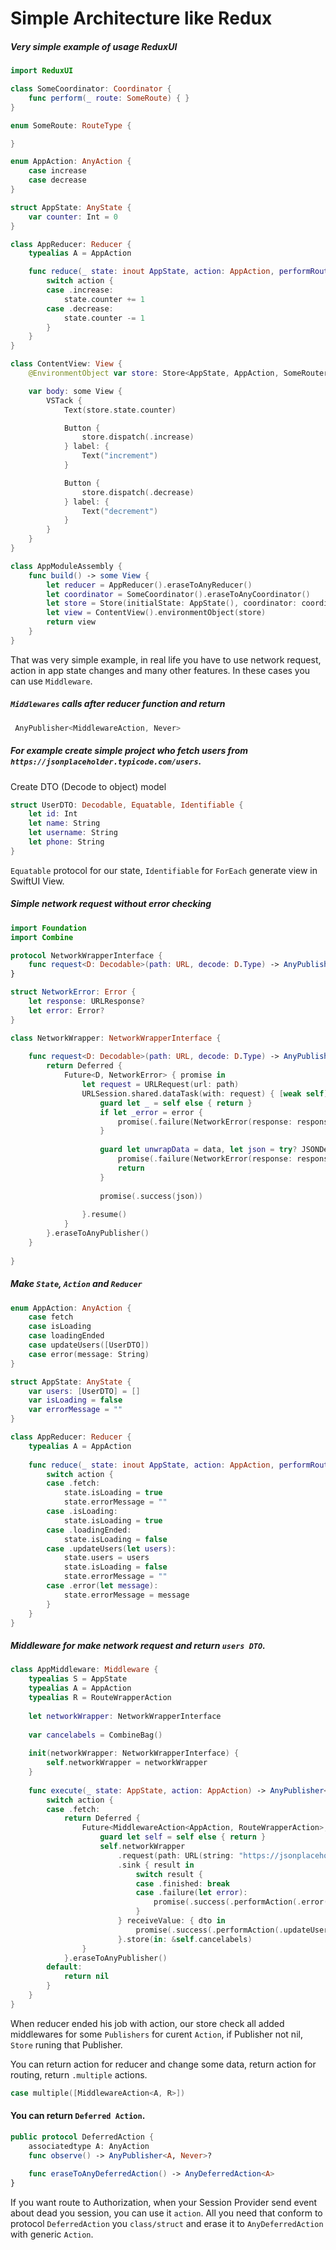 # Simple Architecture like Redux

##### Very simple example of usage ReduxUI
```swift
import ReduxUI

class SomeCoordinator: Coordinator {
    func perform(_ route: SomeRoute) { }
}

enum SomeRoute: RouteType {

}

enum AppAction: AnyAction {
    case increase
    case decrease
}

struct AppState: AnyState {
    var counter: Int = 0
}

class AppReducer: Reducer {
    typealias A = AppAction

    func reduce(_ state: inout AppState, action: AppAction, performRoute: @escaping ((_ route: SomeRoute) -> Void)) {
        switch action {
        case .increase:
            state.counter += 1
        case .decrease:
            state.counter -= 1
        }
    }
}

class ContentView: View {
    @EnvironmentObject var store: Store<AppState, AppAction, SomeRouter>

    var body: some View {
        VSTack {
            Text(store.state.counter)

            Button {
                store.dispatch(.increase)
            } label: {
                Text("increment")
            }

            Button {
                store.dispatch(.decrease)
            } label: {
                Text("decrement")
            }
        }
    }
}

class AppModuleAssembly {
    func build() -> some View {
        let reducer = AppReducer().eraseToAnyReducer()
        let coordinator = SomeCoordinator().eraseToAnyCoordinator()
        let store = Store(initialState: AppState(), coordinator: coordinator, reducer: reducer)
        let view = ContentView().environmentObject(store)
        return view
    }
}

```

That was very simple example, in real life you have to use network request, action in app state changes and many other features. In these cases you can use `Middleware`.

##### `Middlewares` calls after reducer function and return 
```swift
 AnyPublisher<MiddlewareAction, Never>
```

##### For example create simple project who fetch users from `https://jsonplaceholder.typicode.com/users`.

Create DTO (Decode to object) model
```swift
struct UserDTO: Decodable, Equatable, Identifiable {
    let id: Int
    let name: String
    let username: String
    let phone: String
}
```
`Equatable` protocol for our state, `Identifiable` for `ForEach` generate view in SwiftUI View.

##### Simple network request without error checking
```swift
import Foundation
import Combine

protocol NetworkWrapperInterface {
    func request<D: Decodable>(path: URL, decode: D.Type) -> AnyPublisher<D, NetworkError>
}

struct NetworkError: Error {
    let response: URLResponse?
    let error: Error?
}

class NetworkWrapper: NetworkWrapperInterface {
    
    func request<D: Decodable>(path: URL, decode: D.Type) -> AnyPublisher<D, NetworkError> {
        return Deferred {
            Future<D, NetworkError> { promise in
                let request = URLRequest(url: path)
                URLSession.shared.dataTask(with: request) { [weak self] data, response, error in
                    guard let _ = self else { return }
                    if let _error = error {
                        promise(.failure(NetworkError(response: response, error: _error)))
                    }
                    
                    guard let unwrapData = data, let json = try? JSONDecoder().decode(decode, from: unwrapData) else {
                        promise(.failure(NetworkError(response: response, error: error)))
                        return
                    }
                    
                    promise(.success(json))
                    
                }.resume()
            }
        }.eraseToAnyPublisher()
    }
    
}
```

##### Make `State`, `Action` and `Reducer`

```swift
enum AppAction: AnyAction {
    case fetch
    case isLoading
    case loadingEnded
    case updateUsers([UserDTO])
    case error(message: String)
}

struct AppState: AnyState {
    var users: [UserDTO] = []
    var isLoading = false
    var errorMessage = ""
}

class AppReducer: Reducer {
    typealias A = AppAction
    
    func reduce(_ state: inout AppState, action: AppAction, performRoute: @escaping ((RouteWrapperAction) -> Void)) {
        switch action {
        case .fetch:
            state.isLoading = true
            state.errorMessage = ""
        case .isLoading:
            state.isLoading = true
        case .loadingEnded:
            state.isLoading = false
        case .updateUsers(let users):
            state.users = users
            state.isLoading = false
            state.errorMessage = ""
        case .error(let message):
            state.errorMessage = message
        }
    }
}
```

##### Middleware for make network request and return `users DTO`.

```swift
class AppMiddleware: Middleware {
    typealias S = AppState
    typealias A = AppAction
    typealias R = RouteWrapperAction
    
    let networkWrapper: NetworkWrapperInterface
    
    var cancelabels = CombineBag()
    
    init(networkWrapper: NetworkWrapperInterface) {
        self.networkWrapper = networkWrapper
    }
    
    func execute(_ state: AppState, action: AppAction) -> AnyPublisher<MiddlewareAction<AppAction, RouteWrapperAction>, Never>? {
        switch action {
        case .fetch:
            return Deferred {
                Future<MiddlewareAction<AppAction, RouteWrapperAction>, Never> { [weak self] promise in
                    guard let self = self else { return }
                    self.networkWrapper
                        .request(path: URL(string: "https://jsonplaceholder.typicode.com/users")!, decode: [UserDTO].self)
                        .sink { result in
                            switch result {
                            case .finished: break
                            case .failure(let error):
                                promise(.success(.performAction(.error(message: "Something went wrong!"))))
                            }
                        } receiveValue: { dto in
                            promise(.success(.performAction(.updateUsers(dto))))
                        }.store(in: &self.cancelabels)
                }
            }.eraseToAnyPublisher()
        default:
            return nil
        }
    }
}
```

When reducer ended his job with action, our store check all added middlewares for some `Publishers` for curent `Action`, if Publisher not nil, `Store` runing that Publisher.

You can return action for reducer and change some data, return action for routing, return `.multiple` actions.

```swift
case multiple([MiddlewareAction<A, R>])
```

#### You can return `Deferred Action`.

```swift
public protocol DeferredAction {
    associatedtype A: AnyAction
    func observe() -> AnyPublisher<A, Never>?
    
    func eraseToAnyDeferredAction() -> AnyDeferredAction<A>
}
```

If you want route to Authorization, when your Session Provider send event about dead you session, you can use it `action`. All you need that conform to protocol `DeferredAction` you `class/struct` and erase it to `AnyDeferredAction` with generic `Action`.